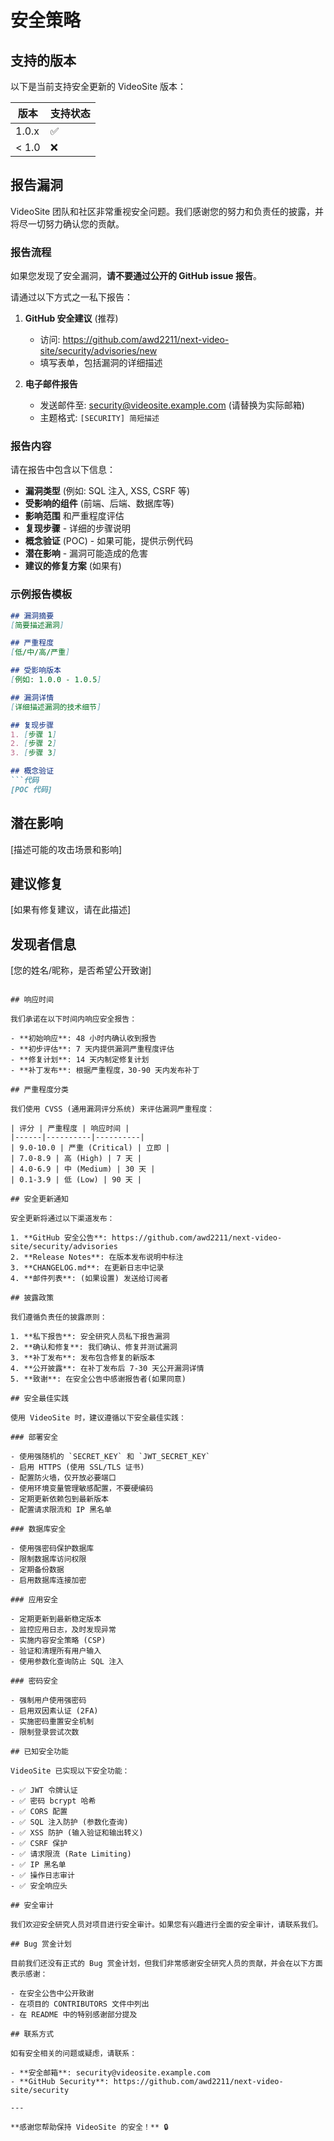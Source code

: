 # 安全策略

## 支持的版本

以下是当前支持安全更新的 VideoSite 版本：

| 版本 | 支持状态 |
| ------- | ------------------ |
| 1.0.x   | :white_check_mark: |
| < 1.0   | :x:                |

## 报告漏洞

VideoSite 团队和社区非常重视安全问题。我们感谢您的努力和负责任的披露，并将尽一切努力确认您的贡献。

### 报告流程

如果您发现了安全漏洞，**请不要通过公开的 GitHub issue 报告**。

请通过以下方式之一私下报告：

1. **GitHub 安全建议** (推荐)
   - 访问: https://github.com/awd2211/next-video-site/security/advisories/new
   - 填写表单，包括漏洞的详细描述

2. **电子邮件报告**
   - 发送邮件至: security@videosite.example.com (请替换为实际邮箱)
   - 主题格式: `[SECURITY] 简短描述`

### 报告内容

请在报告中包含以下信息：

- **漏洞类型** (例如: SQL 注入, XSS, CSRF 等)
- **受影响的组件** (前端、后端、数据库等)
- **影响范围** 和严重程度评估
- **复现步骤** - 详细的步骤说明
- **概念验证** (POC) - 如果可能，提供示例代码
- **潜在影响** - 漏洞可能造成的危害
- **建议的修复方案** (如果有)

### 示例报告模板

```markdown
## 漏洞摘要
[简要描述漏洞]

## 严重程度
[低/中/高/严重]

## 受影响版本
[例如: 1.0.0 - 1.0.5]

## 漏洞详情
[详细描述漏洞的技术细节]

## 复现步骤
1. [步骤 1]
2. [步骤 2]
3. [步骤 3]

## 概念验证
```代码
[POC 代码]
```

## 潜在影响
[描述可能的攻击场景和影响]

## 建议修复
[如果有修复建议，请在此描述]

## 发现者信息
[您的姓名/昵称，是否希望公开致谢]
```

## 响应时间

我们承诺在以下时间内响应安全报告：

- **初始响应**: 48 小时内确认收到报告
- **初步评估**: 7 天内提供漏洞严重程度评估
- **修复计划**: 14 天内制定修复计划
- **补丁发布**: 根据严重程度，30-90 天内发布补丁

## 严重程度分类

我们使用 CVSS (通用漏洞评分系统) 来评估漏洞严重程度：

| 评分 | 严重程度 | 响应时间 |
|------|----------|----------|
| 9.0-10.0 | 严重 (Critical) | 立即 |
| 7.0-8.9 | 高 (High) | 7 天 |
| 4.0-6.9 | 中 (Medium) | 30 天 |
| 0.1-3.9 | 低 (Low) | 90 天 |

## 安全更新通知

安全更新将通过以下渠道发布：

1. **GitHub 安全公告**: https://github.com/awd2211/next-video-site/security/advisories
2. **Release Notes**: 在版本发布说明中标注
3. **CHANGELOG.md**: 在更新日志中记录
4. **邮件列表**: (如果设置) 发送给订阅者

## 披露政策

我们遵循负责任的披露原则：

1. **私下报告**: 安全研究人员私下报告漏洞
2. **确认和修复**: 我们确认、修复并测试漏洞
3. **补丁发布**: 发布包含修复的新版本
4. **公开披露**: 在补丁发布后 7-30 天公开漏洞详情
5. **致谢**: 在安全公告中感谢报告者(如果同意)

## 安全最佳实践

使用 VideoSite 时，建议遵循以下安全最佳实践：

### 部署安全

- 使用强随机的 `SECRET_KEY` 和 `JWT_SECRET_KEY`
- 启用 HTTPS (使用 SSL/TLS 证书)
- 配置防火墙，仅开放必要端口
- 使用环境变量管理敏感配置，不要硬编码
- 定期更新依赖包到最新版本
- 配置请求限流和 IP 黑名单

### 数据库安全

- 使用强密码保护数据库
- 限制数据库访问权限
- 定期备份数据
- 启用数据库连接加密

### 应用安全

- 定期更新到最新稳定版本
- 监控应用日志，及时发现异常
- 实施内容安全策略 (CSP)
- 验证和清理所有用户输入
- 使用参数化查询防止 SQL 注入

### 密码安全

- 强制用户使用强密码
- 启用双因素认证 (2FA)
- 实施密码重置安全机制
- 限制登录尝试次数

## 已知安全功能

VideoSite 已实现以下安全功能：

- ✅ JWT 令牌认证
- ✅ 密码 bcrypt 哈希
- ✅ CORS 配置
- ✅ SQL 注入防护 (参数化查询)
- ✅ XSS 防护 (输入验证和输出转义)
- ✅ CSRF 保护
- ✅ 请求限流 (Rate Limiting)
- ✅ IP 黑名单
- ✅ 操作日志审计
- ✅ 安全响应头

## 安全审计

我们欢迎安全研究人员对项目进行安全审计。如果您有兴趣进行全面的安全审计，请联系我们。

## Bug 赏金计划

目前我们还没有正式的 Bug 赏金计划，但我们非常感谢安全研究人员的贡献，并会在以下方面表示感谢：

- 在安全公告中公开致谢
- 在项目的 CONTRIBUTORS 文件中列出
- 在 README 中的特别感谢部分提及

## 联系方式

如有安全相关的问题或疑虑，请联系：

- **安全邮箱**: security@videosite.example.com
- **GitHub Security**: https://github.com/awd2211/next-video-site/security

---

**感谢您帮助保持 VideoSite 的安全！** 🔒
